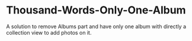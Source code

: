 Thousand-Words-Only-One-Album
=============================

A solution to remove Albums part and have only one album with directly a collection view to add photos on it.

